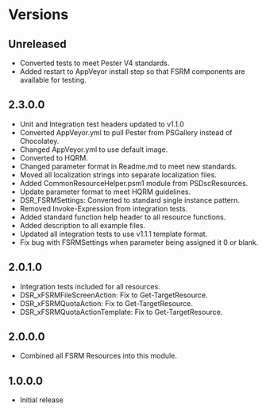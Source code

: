 # Versions

## Unreleased

- Converted tests to meet Pester V4 standards.
- Added restart to AppVeyor install step so that FSRM components
  are available for testing.

## 2.3.0.0

- Unit and Integration test headers updated to v1.1.0
- Converted AppVeyor.yml to pull Pester from PSGallery instead of Chocolatey.
- Changed AppVeyor.yml to use default image.
- Converted to HQRM.
- Changed parameter format in Readme.md to meet new standards.
- Moved all localization strings into separate localization files.
- Added CommonResourceHelper.psm1 module from PSDscResources.
- Update parameter format to meet HQRM guidelines.
- DSR_FSRMSettings: Converted to standard single instance pattern.
- Removed Invoke-Expression from integration tests.
- Added standard function help header to all resource functions.
- Added description to all example files.
- Updated all integration tests to use v1.1.1 template format.
- Fix bug with FSRMSettings when parameter being assigned it 0 or blank.

## 2.0.1.0

- Integration tests included for all resources.
- DSR_xFSRMFileScreenAction: Fix to Get-TargetResource.
- DSR_xFSRMQuotaAction: Fix to Get-TargetResource.
- DSR_xFSRMQuotaActionTemplate: Fix to Get-TargetResource.

## 2.0.0.0

- Combined all FSRM Resources into this module.

## 1.0.0.0

- Initial release
